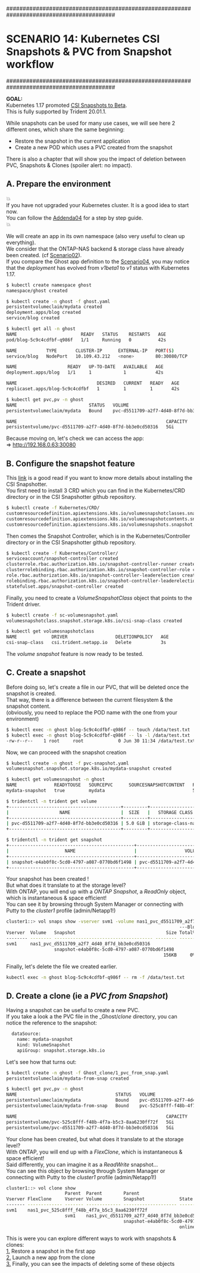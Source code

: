#########################################################################################
# SCENARIO 14: Kubernetes CSI Snapshots & PVC from Snapshot workflow
#########################################################################################

**GOAL:**  
Kubernetes 1.17 promoted [CSI Snapshots to Beta](https://kubernetes.io/blog/2019/12/09/kubernetes-1-17-feature-cis-volume-snapshot-beta/).  
This is fully supported by Trident 20.01.1.  

While snapshots can be used for many use cases, we will see here 2 different ones, which share the same beginning:

- Restore the snapshot in the current application
- Create a new POD which uses a PVC created from the snapshot

There is also a chapter that will show you the impact of deletion between PVC, Snapshots & Clones (spoiler alert: no impact).  

## A. Prepare the environment

:boom:  
If you have not upgraded your Kubernetes cluster. It is a good idea to start now.  
You can follow the [Addenda04](../../Addendum/Addenda04) for a step by step guide.  
:boom:  

We will create an app in its own namespace (also very useful to clean up everything).  
We consider that the ONTAP-NAS backend & storage class have already been created. (cf [Scenario02](../Scenario02)).  
If you compare the Ghost app definition to the [Scenario04](../Scenario04), you may notice that the _deployment_ has evolved from _v1beta1_ to _v1_ status with Kubernetes 1.17.  

```bash
$ kubectl create namespace ghost
namespace/ghost created

$ kubectl create -n ghost -f ghost.yaml
persistentvolumeclaim/mydata created
deployment.apps/blog created
service/blog created

$ kubectl get all -n ghost
NAME                        READY   STATUS    RESTARTS   AGE
pod/blog-5c9c4cdfbf-q986f   1/1     Running   0          42s

NAME           TYPE       CLUSTER-IP      EXTERNAL-IP   PORT(S)        AGE
service/blog   NodePort   10.109.43.212   <none>        80:30080/TCP   42s

NAME                   READY   UP-TO-DATE   AVAILABLE   AGE
deployment.apps/blog   1/1     1            1           42s

NAME                              DESIRED   CURRENT   READY   AGE
replicaset.apps/blog-5c9c4cdfbf   1         1         1       42s

$ kubectl get pvc,pv -n ghost
NAME                           STATUS   VOLUME                                     CAPACITY   ACCESS MODES   STORAGECLASS        AGE
persistentvolumeclaim/mydata   Bound    pvc-d5511709-a2f7-4d40-8f7d-bb3e0cd50316   5Gi        RWX            storage-class-nas   76s

NAME                                                        CAPACITY   ACCESS MODES   RECLAIM POLICY   STATUS   CLAIM          STORAGECLASS        REASON   AGE
persistentvolume/pvc-d5511709-a2f7-4d40-8f7d-bb3e0cd50316   5Gi        RWX            Delete           Bound    ghost/mydata   storage-class-nas            73s
```

Because moving on, let's check we can access the app:  
=> http://192.168.0.63:30080

## B. Configure the snapshot feature

This [link](https://github.com/kubernetes-csi/external-snapshotter) is a good read if you want to know more details about installing the CSI Snapshotter.  
You first need to install 3 CRD which you can find in the Kubernetes/CRD directory or in the CSI Snapshotter github repository.

```bash
$ kubectl create -f Kubernetes/CRD/
customresourcedefinition.apiextensions.k8s.io/volumesnapshotclasses.snapshot.storage.k8s.io created
customresourcedefinition.apiextensions.k8s.io/volumesnapshotcontents.snapshot.storage.k8s.io created
customresourcedefinition.apiextensions.k8s.io/volumesnapshots.snapshot.storage.k8s.io created
```

Then comes the Snapshot Controller, which is in the Kubernetes/Controller directory  or in the CSI Snapshotter github repository.

```bash
$ kubectl create -f Kubernetes/Controller/
serviceaccount/snapshot-controller created
clusterrole.rbac.authorization.k8s.io/snapshot-controller-runner created
clusterrolebinding.rbac.authorization.k8s.io/snapshot-controller-role created
role.rbac.authorization.k8s.io/snapshot-controller-leaderelection created
rolebinding.rbac.authorization.k8s.io/snapshot-controller-leaderelection created
statefulset.apps/snapshot-controller created
```

Finally, you need to create a _VolumeSnapshotClass_ object that points to the Trident driver.

```bash
$ kubectl create -f sc-volumesnapshot.yaml
volumesnapshotclass.snapshot.storage.k8s.io/csi-snap-class created

$ kubectl get volumesnapshotclass
NAME             DRIVER                  DELETIONPOLICY   AGE
csi-snap-class   csi.trident.netapp.io   Delete           3s
```

The _volume snapshot_ feature is now ready to be tested.  

## C. Create a snapshot

Before doing so, let's create a file in our PVC, that will be deleted once the snapshot is created.  
That way, there is a difference between the current filesystem & the snapshot content.  
(obviously, you need to replace the POD name with the one from your environment)  

```bash
$ kubectl exec -n ghost blog-5c9c4cdfbf-q986f -- touch /data/test.txt
$ kubectl exec -n ghost blog-5c9c4cdfbf-q986f -- ls -l /data/test.txt
-rw-r--r--    1 root     root             0 Jun 30 11:34 /data/test.txt
```

Now, we can proceed with the snapshot creation

```bash
$ kubectl create -n ghost -f pvc-snapshot.yaml
volumesnapshot.snapshot.storage.k8s.io/mydata-snapshot created

$ kubectl get volumesnapshot -n ghost
NAME              READYTOUSE   SOURCEPVC      SOURCESNAPSHOTCONTENT   RESTORESIZE   SNAPSHOTCLASS    SNAPSHOTCONTENT                                    CREATIONTIME   AGE
mydata-snapshot   true         mydata                                 5Gi           csi-snap-class   snapcontent-e4ab0f8c-5cd0-4797-a087-0770bd6f1498   25s            54s

$ tridentctl -n trident get volume
+------------------------------------------+---------+-------------------+----------+--------------------------------------+--------+---------+
|                   NAME                   |  SIZE   |   STORAGE CLASS   | PROTOCOL |             BACKEND UUID             | STATE  | MANAGED |
+------------------------------------------+---------+-------------------+----------+--------------------------------------+--------+---------+
| pvc-d5511709-a2f7-4d40-8f7d-bb3e0cd50316 | 5.0 GiB | storage-class-nas | file     | b24a8ae8-a8af-478c-816a-33145116f798 | online | true    |
+------------------------------------------+---------+-------------------+----------+--------------------------------------+--------+---------+

$ tridentctl -n trident get snapshot
+-----------------------------------------------+------------------------------------------+
|                     NAME                      |                  VOLUME                  |
+-----------------------------------------------+------------------------------------------+
| snapshot-e4ab0f8c-5cd0-4797-a087-0770bd6f1498 | pvc-d5511709-a2f7-4d40-8f7d-bb3e0cd50316 |
+-----------------------------------------------+------------------------------------------+
```

Your snapshot has been created !  
But what does it translate to at the storage level?  
With ONTAP, you will end up with a *ONTAP Snapshot*, a _ReadOnly_ object, which is instantaneous & space efficient!  
You can see it by browsing through System Manager or connecting with Putty to the _cluster1_ profile (admin/Netapp1!)

```bash
cluster1::> vol snaps show -vserver svm1 -volume nas1_pvc_d5511709_a2f7_4d40_8f7d_bb3e0cd50316
                                                                 ---Blocks---
Vserver  Volume   Snapshot                                  Size Total% Used%
-------- -------- ------------------------------------- -------- ------ -----
svm1     nas1_pvc_d5511709_a2f7_4d40_8f7d_bb3e0cd50316
                  snapshot-e4ab0f8c-5cd0-4797-a087-0770bd6f1498
                                                           156KB     0%   36%
```

Finally, let's delete the file we created earlier.

```bash
kubectl exec -n ghost blog-5c9c4cdfbf-q986f -- rm -f /data/test.txt
```

## D. Create a clone (ie a _PVC from Snapshot_)

Having a snapshot can be useful to create a new PVC.  
If you take a look a the PVC file in the _Ghost/_clone_ directory, you can notice the reference to the snapshot:

```bash
  dataSource:
    name: mydata-snapshot
    kind: VolumeSnapshot
    apiGroup: snapshot.storage.k8s.io
```

Let's see how that turns out:

```bash
$ kubectl create -n ghost -f Ghost_clone/1_pvc_from_snap.yaml
persistentvolumeclaim/mydata-from-snap created

$ kubectl get pvc,pv -n ghost
NAME                                     STATUS   VOLUME                                     CAPACITY   ACCESS MODES   STORAGECLASS        AGE
persistentvolumeclaim/mydata             Bound    pvc-d5511709-a2f7-4d40-8f7d-bb3e0cd50316   5Gi        RWX            storage-class-nas   13m
persistentvolumeclaim/mydata-from-snap   Bound    pvc-525c8fff-f48b-4f7a-b5c3-8aa6230ff72f   5Gi        RWX            storage-class-nas   8s

NAME                                                        CAPACITY   ACCESS MODES   RECLAIM POLICY   STATUS   CLAIM                    STORAGECLASS        REASON   AGE
persistentvolume/pvc-525c8fff-f48b-4f7a-b5c3-8aa6230ff72f   5Gi        RWX            Delete           Bound    ghost/mydata-from-snap   storage-class-nas            7s
persistentvolume/pvc-d5511709-a2f7-4d40-8f7d-bb3e0cd50316   5Gi        RWX            Delete           Bound    ghost/mydata             storage-class-nas            13m
```

Your clone has been created, but what does it translate to at the storage level?  
With ONTAP, you will end up with a *FlexClone*, which is instantaneous & space efficient!  
Said differently,  you can imagine it as a _ReadWrite_ snapshot...  
You can see this object by browsing through System Manager or connecting with Putty to the _cluster1_ profile (admin/Netapp1!)

```bash
cluster1::> vol clone show
                      Parent  Parent        Parent
Vserver FlexClone     Vserver Volume        Snapshot             State     Type
------- ------------- ------- ------------- -------------------- --------- ----
svm1    nas1_pvc_525c8fff_f48b_4f7a_b5c3_8aa6230ff72f
                      svm1    nas1_pvc_d5511709_a2f7_4d40_8f7d_bb3e0cd50316
                                            snapshot-e4ab0f8c-5cd0-4797-a087-0770bd6f1498
                                                                 online    RW
```

This is were you can explore different ways to work with snapshots & clones:  
[1.](1_In_Place_Restore) Restore a snapshot in the first app  
[2.](2_Clone_for_new_app) Launch a new app from the clone  
[3.](3_what_happens_when) Finally, you can see the impacts of deleting some of these objects  
